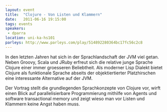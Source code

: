 ```yaml
---
layout: event
title:  "Clojure - Von Listen und Klammern"
date:   2011-06-16 19:15:00
tags: events
speakers:
 - dparra
location: uni-ka-hs101
parleys: http://www.parleys.com/play/514892280364bc17fc56c2c8
---
```


In den letzten Jahren hat sich in der Sprachlandschaft der JVM viel getan. Neben Groovy, Scala und JRuby erfreut sich die relative junge Sprache Clojure einer immer groesseren Beliebtheit. Als moderner Lisp Dialekt bietet Clojure als funktionale Sprache abseits der objektiertierter Platzhirschen eine interessante Alternative auf der JVM.

Der Vortrag stellt die grundlegenden Sprachkonzepte von Clojure vor, wirft einen Blick auf parallelisierbare Programmierung mithilfe von Agents und software transactional memory und zeigt wieso man vor Listen und Klammern keine Angst haben muss.